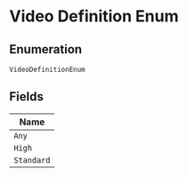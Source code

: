 
# Video Definition Enum

## Enumeration

`VideoDefinitionEnum`

## Fields

| Name |
|  --- |
| `Any` |
| `High` |
| `Standard` |


